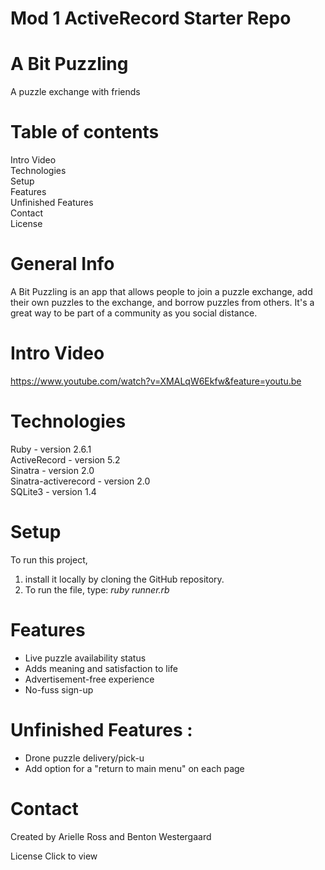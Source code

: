 # Mod 1 ActiveRecord Starter Repo

# A Bit Puzzling
A puzzle exchange with friends

# Table of contents<br>
Intro Video<br>
Technologies<br>
Setup<br>
Features<br>
Unfinished Features<br>
Contact<br>
License<br>

# General Info
A Bit Puzzling is an app that allows people to join a puzzle exchange, add their own puzzles to the exchange, and borrow puzzles from others. It's a great way to be part of a community as you social distance.

# Intro Video
https://www.youtube.com/watch?v=XMALqW6Ekfw&feature=youtu.be



# Technologies
Ruby - version 2.6.1<br>
ActiveRecord - version 5.2<br>
Sinatra - version 2.0<br>
Sinatra-activerecord - version 2.0<br>
SQLite3 - version 1.4<br>

# Setup
To run this project, <ol>
  <li>install it locally by cloning the GitHub repository. </li>
  <li>To run the file, type: <em>ruby runner.rb </em></li>
  </ol>

# Features
<ul>
<li>Live puzzle availability status</li>
<li>Adds meaning and satisfaction to life</li>
<li>Advertisement-free experience</li>
<li>No-fuss sign-up</li>
</ul>




# Unfinished Features :
- Drone puzzle delivery/pick-u
- Add option for a "return to main menu" on each page

# Contact
Created by Arielle Ross and Benton Westergaard

License
Click to view
